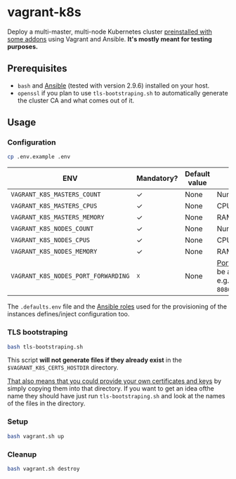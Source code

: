 # vagrant-k8s

Deploy a multi-master, multi-node Kubernetes cluster [preinstalled with some addons](provisioning/ansible/roles/k8s-addons) using Vagrant and Ansible.
**It's mostly meant for testing purposes.**

## Prerequisites

- `bash` and [Ansible](https://www.vagrantup.com/docs/provisioning/ansible.html#setup-requirements) (tested with version 2.9.6) installed on your host.
- `openssl` if you plan to use `tls-bootstraping.sh` to automatically generate the cluster CA and what comes out of it.

## Usage

### Configuration

```bash
cp .env.example .env
```

| ENV | Mandatory? | Default value | Description |
|-|-|-|-|
| `VAGRANT_K8S_MASTERS_COUNT` | ✓ | None | Number of masters. |
| `VAGRANT_K8S_MASTERS_CPUS` | ✓ | None | CPUs (for each master). |
| `VAGRANT_K8S_MASTERS_MEMORY` | ✓ | None | RAM (for each master). |
| `VAGRANT_K8S_NODES_COUNT` | ✓ | None | Number of nodes.  |
| `VAGRANT_K8S_NODES_CPUS` | ✓ | None | CPUs (for each node).  |
| `VAGRANT_K8S_NODES_MEMORY` | ✓ | None | RAM (for each node). |
| `VAGRANT_K8S_NODES_PORT_FORWARDING` | ☓ | None | [Port forwarding](https://www.vagrantup.com/docs/networking/forwarded_ports.html#defining-a-forwarded-port) rules (separated by `,`) to be applied for each node (separated by `:`). e.g. `8080=8080:8081=8081,8082=8082:8083=8083`. |

The `.defaults.env` file and the [Ansible roles](provisioning/ansible/roles) used for the provisioning of the instances defines/inject configuration too.

### TLS bootstraping

```bash
bash tls-bootstraping.sh
```

This script **will not generate files if they already exist** in the `$VAGRANT_K8S_CERTS_HOSTDIR` directory.


[That also means that you could provide your own certificates and keys](https://kubernetes.io/docs/reference/command-line-tools-reference/kubelet-tls-bootstrapping) by simply copying them into that directory. If you want to get an idea of ​​the name they should have just run `tls-bootstraping.sh` and look at the names of the files in the directory.

### Setup

```bash
bash vagrant.sh up
```

### Cleanup

```bash
bash vagrant.sh destroy
```
